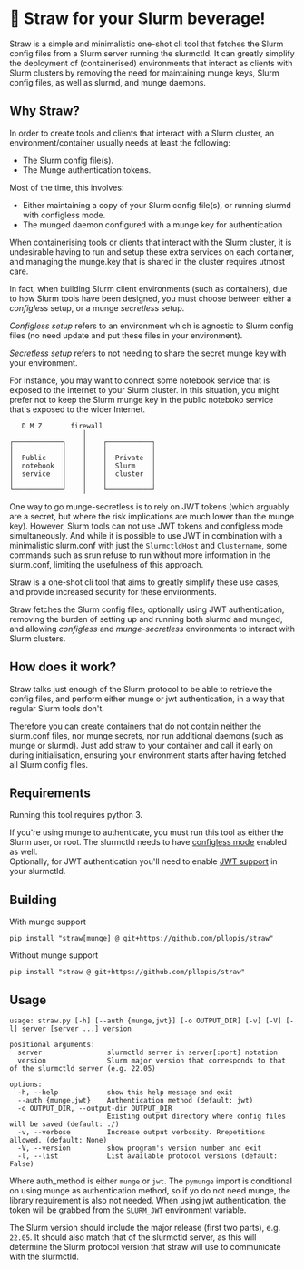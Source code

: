 # 🥤 Straw for your Slurm beverage!

Straw is a simple and minimalistic one-shot cli tool that fetches the Slurm config files from a Slurm server running the slurmctld.
It can greatly simplify the deployment of (containerised) environments that interact as clients with Slurm clusters by removing the need
for maintaining munge keys, Slurm config files, as well as slurmd, and munge daemons.

## Why Straw?

In order to create tools and clients that interact with a Slurm cluster, an environment/container usually needs at least the following:
* The Slurm config file(s).
* The Munge authentication tokens.

Most of the time, this involves:
* Either maintaining a copy of your Slurm config file(s), or running slurmd with configless mode.
* The munged daemon configured with a munge key for authentication

When containerising tools or clients that interact with the Slurm cluster, it is undesirable having to run
and setup these extra services on each container, and managing the munge.key that is shared in the cluster requires utmost care.

In fact, when building Slurm client environments (such as containers), due to how Slurm tools have been designed,
you must choose between either a *configless* setup, or a munge *secretless* setup.

*Configless setup* refers to an environment which is agnostic to Slurm config files (no need update and put these files in your environment).

*Secretless setup* refers to not needing to share the secret munge key with your environment.

For instance, you may want to connect some notebook service that is exposed to the internet to your Slurm cluster. In this situation, you might prefer not to keep the Slurm munge key in the public noteboko service that's exposed to the wider Internet.

```
   D M Z       firewall
                  │
┌────────────┐    │    ┌───────────┐
│            │    │    │           │
│  Public    │    │    │  Private  │
│  notebook  │    │    │  Slurm    │
│  service   │    │    │  cluster  │
│            │    │    │           │
└────────────┘    │    └───────────┘
```

One way to go munge-secretless is to rely on JWT tokens (which arguably are a secret, but where the risk implications are much lower than the munge key).
However, Slurm tools can not use JWT tokens and configless mode simultaneously.
And while it is possible to use JWT in combination with a minimalistic slurm.conf with just the `SlurmctldHost` and `Clustername`,
some commands such as srun refuse to run without more information in the slurm.conf, limiting the usefulness of this approach.

Straw is a one-shot cli tool that aims to greatly simplify these use cases, and provide increased security for these environments.

Straw fetches the Slurm config files, optionally using JWT authentication, removing the burden of setting up and running both slurmd and munged,
and allowing *configless* and *munge-secretless* environments to interact with Slurm clusters.

## How does it work?

Straw talks just enough of the Slurm protocol to be able to retrieve the config files, and perform either munge or jwt authentication,
in a way that regular Slurm tools don't.

Therefore you can create containers that do not contain neither the slurm.conf files, nor munge secrets, nor run additional daemons (such as munge or slurmd).
Just add straw to your container and call it early on during initialisation, ensuring your environment starts after having fetched all Slurm config files.

## Requirements

Running this tool requires python 3.

If you're using munge to authenticate, you must run this tool as either
the Slurm user, or root. The slurmctld needs to have [configless mode](https://slurm.schedmd.com/configless_slurm.html) enabled as well.  
Optionally, for JWT authentication you'll need to enable [JWT support](https://slurm.schedmd.com/jwt.html) in your slurmctld.

## Building

With munge support
```
pip install "straw[munge] @ git+https://github.com/pllopis/straw"
```

Without munge support
```
pip install "straw @ git+https://github.com/pllopis/straw"
```

## Usage

```
usage: straw.py [-h] [--auth {munge,jwt}] [-o OUTPUT_DIR] [-v] [-V] [-l] server [server ...] version

positional arguments:
  server                slurmctld server in server[:port] notation
  version               Slurm major version that corresponds to that of the slurmctld server (e.g. 22.05)

options:
  -h, --help            show this help message and exit
  --auth {munge,jwt}    Authentication method (default: jwt)
  -o OUTPUT_DIR, --output-dir OUTPUT_DIR
                        Existing output directory where config files will be saved (default: ./)
  -v, --verbose         Increase output verbosity. Rrepetitions allowed. (default: None)
  -V, --version         show program's version number and exit
  -l, --list            List available protocol versions (default: False)
```

Where auth\_method is either `munge` or `jwt`. The `pymunge` import is conditional on using munge as authentication method, so if yo do not need munge, the library requirement is also not needed.
When using jwt authentication, the token will be grabbed from the `SLURM_JWT` environment variable.

The Slurm version should include the major release (first two parts), e.g. `22.05`.
It should also match that of the slurmctld server, as this will determine the Slurm protocol version that straw will use to communicate with the slurmctld.
